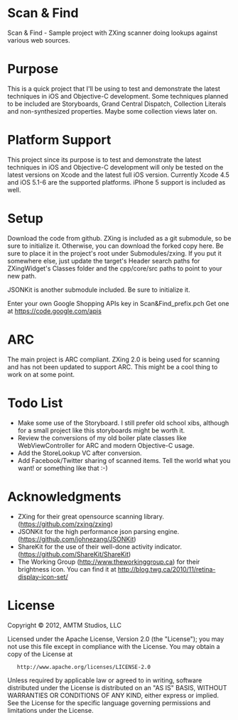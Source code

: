 Scan & Find
==============

Scan & Find - Sample project with ZXing scanner doing lookups against various web sources.

Purpose
==============
This is a quick project that I'll be using to test and demonstrate the latest techniques in iOS and Objective-C development. Some techniques planned to be included are Storyboards, Grand Central Dispatch, Collection Literals and non-synthesized properties. Maybe some collection views later on.

Platform Support
==============
This project since its purpose is to test and demonstrate the latest techniques in iOS and Objective-C development will only be tested on the latest versions on Xcode and the latest full iOS version. Currently Xcode 4.5 and iOS 5.1-6 are the supported platforms. iPhone 5 support is included as well.

Setup
==============
Download the code from github. ZXing is included as a git submodule, so be sure to initialize it. Otherwise, you can download the forked copy here. Be sure to place it in the project's root under Submodules/zxing. If you put it somewhere else, just update the target's Header search paths for ZXingWidget's Classes folder and the cpp/core/src paths to point to your new path.

JSONKit is another submodule included. Be sure to initialize it.

Enter your own Google Shopping APIs key in Scan&Find_prefix.pch Get one at https://code.google.com/apis

ARC
==============
The main project is ARC compliant. ZXing 2.0 is being used for scanning and has not been updated to support ARC. This might be a cool thing to work on at some point.

Todo List
==============
- Make some use of the Storyboard. I still prefer old school xibs, although for a small project like this storyboards might be worth it.
- Review the conversions of my old boiler plate classes like WebViewController for ARC and modern Objective-C usage.
- Add the StoreLookup VC after conversion.
- Add Facebook/Twitter sharing of scanned items. Tell the world what you want! or something like that :-)

Acknowledgments
==============
- ZXing for their great opensource scanning library. (https://github.com/zxing/zxing)
- JSONKit for the high performance json parsing engine. (https://github.com/johnezang/JSONKit)
- ShareKit for the use of their well-done activity indicator. (https://github.com/ShareKit/ShareKit)
- The Working Group (http://www.theworkinggroup.ca) for their brightness icon. You can find it at  http://blog.twg.ca/2010/11/retina-display-icon-set/

License
==============
Copyright © 2012, AMTM Studios, LLC

   Licensed under the Apache License, Version 2.0 (the "License");
   you may not use this file except in compliance with the License.
   You may obtain a copy of the License at

       http://www.apache.org/licenses/LICENSE-2.0

   Unless required by applicable law or agreed to in writing, software
   distributed under the License is distributed on an "AS IS" BASIS,
   WITHOUT WARRANTIES OR CONDITIONS OF ANY KIND, either express or implied.
   See the License for the specific language governing permissions and
   limitations under the License.